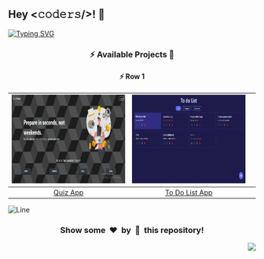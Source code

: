 <h2>Hey <𝚌𝚘𝚍𝚎𝚛𝚜/>! 👋</h2>

[![Typing SVG](https://readme-typing-svg.herokuapp.com?font=Fira+Code&size=60&pause=1000&center=true&vCenter=true&multiline=true&width=1000&height=100&lines=TYPESCRIPT+PROJECTS)](https://git.io/typing-svg)

<div align="center">

### :zap: Available Projects 🎉

#### :zap: Row 1

| <img src="/src/app/(category)/typescript/(projects)/quiz-app/screenshot.webp" width="300px" height="180px"> | <img src="/src/app/(category)/typescript/(projects)/to-do-list-app/screenshot.webp" width="300px" height="180px"> |  |
| :--: | :--: | :--: |
| [Quiz App](./src/app/(category)/typescript/(projects)/quiz-app) | [To Do List App](./src/app/(category)/typescript/(projects)/to-do-list-app) |  |

</div>

![Line](https://github.com/Avdhesh-Varshney/WebMasterLog/assets/114330097/4b78510f-a941-45f8-a9d5-80ed0705e847)

<div align="center">
    <h3>Show some &nbsp;❤️&nbsp; by &nbsp;🌟&nbsp; this repository!</h3>
</div>

<a href="#top"><img src="https://img.shields.io/badge/⬆-Back%20to%20Top-red?style=for-the-badge" align="right"/></a>
